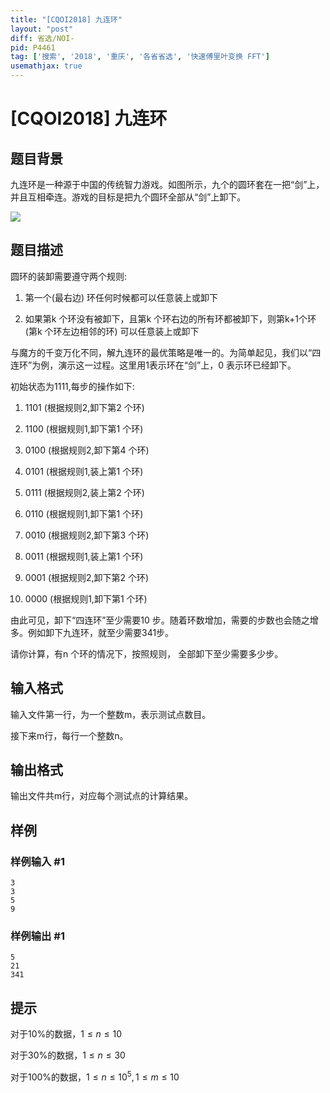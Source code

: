 ```yaml
---
title: "[CQOI2018] 九连环"
layout: "post"
diff: 省选/NOI-
pid: P4461
tag: ['搜索', '2018', '重庆', '各省省选', '快速傅里叶变换 FFT']
usemathjax: true
---
```


# [CQOI2018] 九连环
## 题目背景

九连环是一种源于中国的传统智力游戏。如图所示，九个的圆环套在一把“剑”上，并且互相牵连。游戏的目标是把九个圆环全部从“剑”上卸下。

![](https://cdn.luogu.com.cn/upload/pic/17568.png)
## 题目描述

圆环的装卸需要遵守两个规则:

1. 第一个(最右边) 环任何时候都可以任意装上或卸下

2. 如果第k 个环没有被卸下，且第k 个环右边的所有环都被卸下，则第k+1个环(第k 个环左边相邻的环) 可以任意装上或卸下

与魔方的千变万化不同，解九连环的最优策略是唯一的。为简单起见，我们以“四连环”为例，演示这一过程。这里用1表示环在“剑”上，0 表示环已经卸下。

初始状态为1111,每步的操作如下:

1. 1101 (根据规则2,卸下第2 个环)

2. 1100 (根据规则1,卸下第1 个环)

3. 0100 (根据规则2,卸下第4 个环)

4. 0101 (根据规则1,装上第1 个环)

5. 0111 (根据规则2,装上第2 个环)

6. 0110 (根据规则1,卸下第1 个环)

7. 0010 (根据规则2,卸下第3 个环)

8. 0011 (根据规则1,装上第1 个环)

9. 0001 (根据规则2,卸下第2 个环)

10. 0000 (根据规则1,卸下第1 个环)

由此可见，卸下“四连环”至少需要10 步。随着环数增加，需要的步数也会随之增多。例如卸下九连环，就至少需要341步。

请你计算，有n 个环的情况下，按照规则，  全部卸下至少需要多少步。
## 输入格式

输入文件第一行，为一个整数m，表示测试点数目。

接下来m行，每行一个整数n。
## 输出格式

输出文件共m行，对应每个测试点的计算结果。
## 样例

### 样例输入 #1
```
3
3
5
9
```
### 样例输出 #1
```
5
21
341
```
## 提示

对于10%的数据，$1≤n≤10$

对于30%的数据，$1≤n≤30$

对于100%的数据，$1≤n≤10^5,1≤m≤10$
